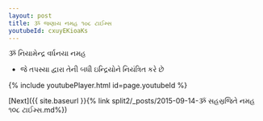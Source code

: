 ```yaml
---
layout: post
title: ૐ જણાય નમહ ૧૦૮ ટાઈમ્સ
youtubeId: cxuyEKioaKs
---
```

 
 
 ૐ નિયામેન્દ્ર વર્ધનયા નમહ  
 
 -  જે તપસ્યા દ્વારા તેની બધી ઇન્દ્રિયોને નિયંત્રિત કરે છે 
 
  
 
  
 
 
 
 
 
 


{% include youtubePlayer.html id=page.youtubeId %}
 
[Next]({{ site.baseurl }}{% link  split2/_posts/2015-09-14-ૐ સહસ્રજિતે નમહ ૧૦૮ ટાઈમ્સ.md%})
 
